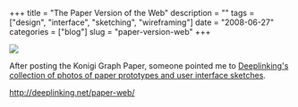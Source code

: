 +++
title = "The Paper Version of the Web"
description = ""
tags = ["design", "interface", "sketching", "wireframing"]
date = "2008-06-27"
categories = ["blog"]
slug = "paper-version-web"
+++



  <div class="notebook-screenshot"><a href="http://deeplinking.net/paper-web/"><img src="//konigi.com/media/bluga/wt48658923196f9.jpg"/></a></div><p>After posting the Konigi Graph Paper, someone pointed me to <a href="http://deeplinking.net/paper-web/">Deeplinking's collection of photos of paper prototypes and user interface sketches</a>.</p>
    
  <a href="http://deeplinking.net/paper-web/">http://deeplinking.net/paper-web/</a>
